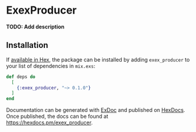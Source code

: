 # ExexProducer

**TODO: Add description**

## Installation

If [available in Hex](https://hex.pm/docs/publish), the package can be installed
by adding `exex_producer` to your list of dependencies in `mix.exs`:

```elixir
def deps do
  [
    {:exex_producer, "~> 0.1.0"}
  ]
end
```

Documentation can be generated with [ExDoc](https://github.com/elixir-lang/ex_doc)
and published on [HexDocs](https://hexdocs.pm). Once published, the docs can
be found at <https://hexdocs.pm/exex_producer>.

